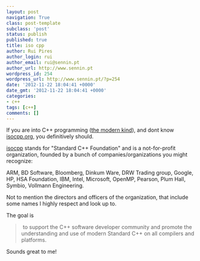 ```yaml
---
layout: post
navigation: True
class: post-template
subclass: 'post'
status: publish
published: true
title: iso cpp
author: Rui Pires
author_login: rui
author_email: rui@sennin.pt
author_url: http://www.sennin.pt
wordpress_id: 254
wordpress_url: http://www.sennin.pt/?p=254
date: '2012-11-22 18:04:41 +0000'
date_gmt: '2012-11-22 18:04:41 +0000'
categories:
- c++
tags: [c++]
comments: []
---
```

<p>If you are into C++ programming (<a href="http://www.google.com/search?q=modern+c%2B%2B">the modern kind</a>), and dont know <a href="http://isocpp.org">isocpp.org</a>, you&nbsp;definitively&nbsp;should.</p>
<p><a href="http://isocpp.org">isocpp</a> stands for "Standard C++ Foundation" and is a not-for-profit organization, founded by a bunch of companies/organizations you might recognize:</p>
<p>ARM, BD Software,&nbsp;Bloomberg,&nbsp;Dinkum Ware,&nbsp;DRW Trading group,&nbsp;Google, HP,&nbsp;HSA Foundation,&nbsp;IBM,&nbsp;Intel,&nbsp;Microsoft, OpenMP,&nbsp;Pearson,&nbsp;Plum Hall, Symbio, Vollmann Engineering.</p>
<p>Not to mention the directors and officers of the organization, that include some names I highly respect and look up to.</p>
<p>The goal is</p>
<blockquote><p>&nbsp;to support the C++ software developer community and promote the understanding and use of modern Standard C++ on all compilers and platforms.</blockquote></p>
<div>Sounds great to me!</div>
